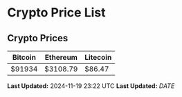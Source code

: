 # Crypto Price List

## Crypto Prices
| Bitcoin | Ethereum | Litecoin |
| ------- | -------- | -------- |
| $91934 | $3108.79 | $86.47 |
**Last Updated:** 2024-11-19 23:22 UTC
**Last Updated:** $DATE$
